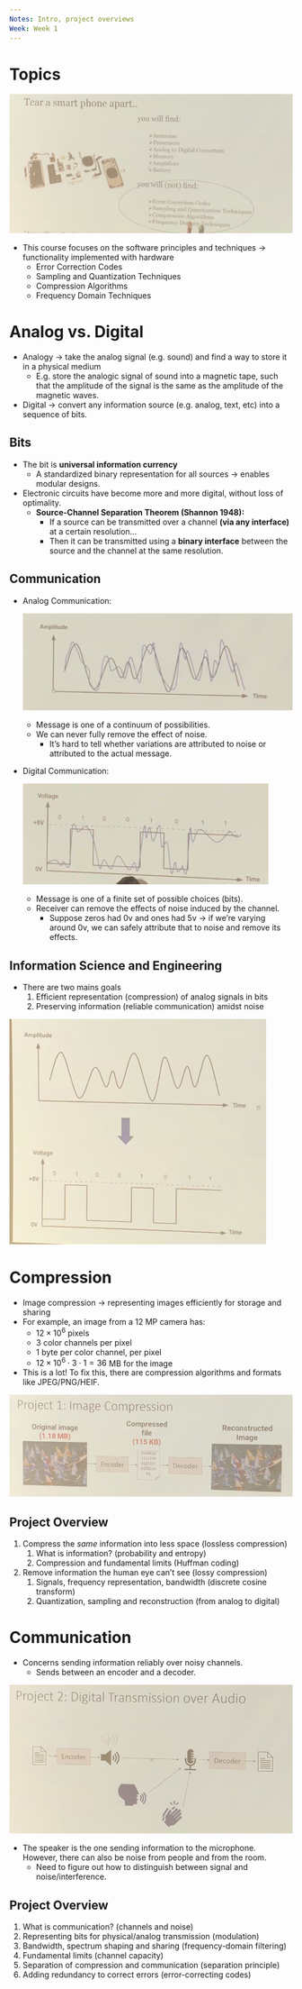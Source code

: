 ```yaml
---
Notes: Intro, project overviews
Week: Week 1
---
```

# Topics

![Untitled 41.png](attachments/Untitled%2041.png)

- This course focuses on the software principles and techniques → functionality implemented with hardware
    - Error Correction Codes
    - Sampling and Quantization Techniques
    - Compression Algorithms
    - Frequency Domain Techniques

# Analog vs. Digital

- Analogy → take the analog signal (e.g. sound) and find a way to store it in a physical medium
    - E.g. store the analogic signal of sound into a magnetic tape, such that the amplitude of the signal is the same as the amplitude of the magnetic waves.
- Digital → convert any information source (e.g. analog, text, etc) into a sequence of bits.

## Bits

- The bit is **universal information currency**
    - A standardized binary representation for all sources → enables modular designs.
- Electronic circuits have become more and more digital, without loss of optimality.
    - **Source-Channel Separation Theorem (Shannon 1948):**
        - If a source can be transmitted over a channel **(via any interface)** at a certain resolution…
        - Then it can be transmitted using a **binary interface** between the source and the channel at the same resolution.

## Communication

- Analog Communication:
    
    ![Untitled 1 8.png](attachments/Untitled%201%208.png)
    
    - Message is one of a continuum of possibilities.
    - We can never fully remove the effect of noise.
        - It’s hard to tell whether variations are attributed to noise or attributed to the actual message.
- Digital Communication:
    
    ![Untitled 2 9.png](attachments/Untitled%202%209.png)
    
    - Message is one of a finite set of possible choices (bits).
    - Receiver can remove the effects of noise induced by the channel.
        - Suppose zeros had 0v and ones had 5v → if we’re varying around 0v, we can safely attribute that to noise and remove its effects.

## Information Science and Engineering

- There are two mains goals
    1. Efficient representation (compression) of analog signals in bits
    2. Preserving information (reliable communication) amidst noise

![Untitled 3 9.png](attachments/Untitled%203%209.png)

# Compression

- Image compression → representing images efficiently for storage and sharing
- For example, an image from a 12 MP camera has:
    - $12 \times 10^6$﻿ pixels
    - $3$﻿ color channels per pixel
    - $1$﻿ byte per color channel, per pixel
    - $12 \times 10^6 \cdot 3 \cdot 1 = 36$﻿ MB for the image
- This is a lot! To fix this, there are compression algorithms and formats like JPEG/PNG/HEIF.

![Untitled 4 8.png](attachments/Untitled%204%208.png)

## Project Overview

1. Compress the _same_ information into less space (lossless compression)
    1. What is information? (probability and entropy)
    2. Compression and fundamental limits (Huffman coding)
2. Remove information the human eye can’t see (lossy compression)
    1. Signals, frequency representation, bandwidth (discrete cosine transform)
    2. Quantization, sampling and reconstruction (from analog to digital)

# Communication

- Concerns sending information reliably over noisy channels.
    - Sends between an encoder and a decoder.

![Untitled 5 8.png](attachments/Untitled%205%208.png)

- The speaker is the one sending information to the microphone. However, there can also be noise from people and from the room.
    - Need to figure out how to distinguish between signal and noise/interference.

## Project Overview

1. What is communication? (channels and noise)
2. Representing bits for physical/analog transmission (modulation)
3. Bandwidth, spectrum shaping and sharing (frequency-domain filtering)
4. Fundamental limits (channel capacity)
5. Separation of compression and communication (separation principle)
6. Adding redundancy to correct errors (error-correcting codes)